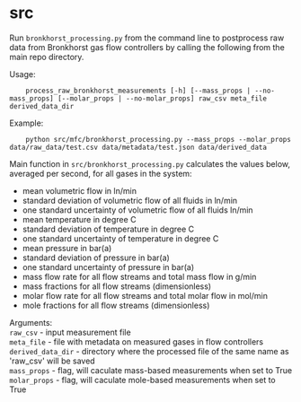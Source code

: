 # src

Run `bronkhorst_processing.py` from the command line to postprocess raw data from Bronkhorst gas flow controllers by calling the following from the main repo directory.

Usage:
```
    process_raw_bronkhorst_measurements [-h] [--mass_props | --no-mass_props] [--molar_props | --no-molar_props] raw_csv meta_file derived_data_dir
```

Example:
```
    python src/mfc/bronkhorst_processing.py --mass_props --molar_props data/raw_data/test.csv data/metadata/test.json data/derived_data
```

Main function in `src/bronkhorst_processing.py` calculates the values below, averaged per second, for all gases in the system:  
- mean volumetric flow in ln/min
- standard deviation of volumetric flow of all fluids in ln/min
- one standard uncertainty of volumetric flow of all fluids ln/min
- mean temperature in degree C
- standard deviation of temperature in degree C
- one standard uncertainty of temperature in degree C
- mean pressure in bar(a)
- standard deviation of pressure in bar(a)
- one standard uncertainty of pressure in bar(a)
- mass flow rate for all flow streams and total mass flow in g/min
- mass fractions for all flow streams (dimensionless)
- molar flow rate for all flow streams and total molar flow in mol/min
- mole fractions for all flow streams (dimensionless)

Arguments:  
    `raw_csv` - input measurement file  
    `meta_file` - file with metadata on measured gases in flow controllers  
    `derived_data_dir` - directory where the processed file of the same name as 'raw_csv' will be saved  
    `mass_props` - flag, will caculate mass-based measurements when set to True  
    `molar_props` - flag, will caculate mole-based measurements when set to True

